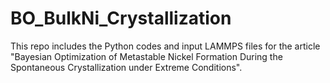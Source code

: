 # BO_BulkNi_Crystallization
This repo includes the Python codes and input LAMMPS files for the article "Bayesian Optimization of Metastable Nickel Formation During the Spontaneous Crystallization under Extreme Conditions".
